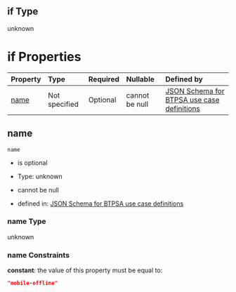 ## if Type

unknown

# if Properties

| Property      | Type          | Required | Nullable       | Defined by                                                                                                                                                                                                        |
| :------------ | :------------ | :------- | :------------- | :---------------------------------------------------------------------------------------------------------------------------------------------------------------------------------------------------------------- |
| [name](#name) | Not specified | Optional | cannot be null | [JSON Schema for BTPSA use case definitions](btpsa-usecase-properties-services-items-allof-1-then-allof-74-if-properties-name.md "undefined#/properties/services/items/allOf/1/then/allOf/74/if/properties/name") |

## name



`name`

*   is optional

*   Type: unknown

*   cannot be null

*   defined in: [JSON Schema for BTPSA use case definitions](btpsa-usecase-properties-services-items-allof-1-then-allof-74-if-properties-name.md "undefined#/properties/services/items/allOf/1/then/allOf/74/if/properties/name")

### name Type

unknown

### name Constraints

**constant**: the value of this property must be equal to:

```json
"mobile-offline"
```
